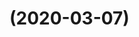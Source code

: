 # [](https://github.com/Aurelia-Syncfusion-Bridge/aurelia-ej2-bridge/compare/v0.0.2-alpha.2...v) (2020-03-07)




